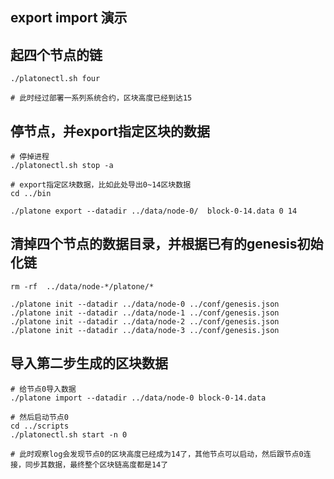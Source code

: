 export import 演示
------

## 起四个节点的链 

```shell
./platonectl.sh four

# 此时经过部署一系列系统合约，区块高度已经到达15
```

## 停节点，并export指定区块的数据

```
# 停掉进程
./platonectl.sh stop -a

# export指定区块数据，比如此处导出0~14区块数据
cd ../bin

./platone export --datadir ../data/node-0/  block-0-14.data 0 14
```

## 清掉四个节点的数据目录，并根据已有的genesis初始化链

```shell
rm -rf  ../data/node-*/platone/*

./platone init --datadir ../data/node-0 ../conf/genesis.json
./platone init --datadir ../data/node-1 ../conf/genesis.json
./platone init --datadir ../data/node-2 ../conf/genesis.json
./platone init --datadir ../data/node-3 ../conf/genesis.json
```

## 导入第二步生成的区块数据

```
# 给节点0导入数据
./platone import --datadir ../data/node-0 block-0-14.data

# 然后启动节点0
cd ../scripts
./platonectl.sh start -n 0

# 此时观察log会发现节点0的区块高度已经成为14了，其他节点可以启动，然后跟节点0连接，同步其数据，最终整个区块链高度都是14了
```


